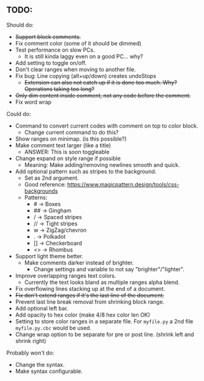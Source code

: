 ## TODO:

Should do:
* ~~Support block comments.~~
* Fix comment color (some of it should be dimmed)
* Test performance on slow PCs.
    * It is still kinda laggy even on a good PC... why?
* Add setting to toggle on/off.
* Don't clear ranges when moving to another file.
* Fix bug: Line copying (alt+up/down) creates undoStops
    * ~~Extension can also not catch up if it is done too much. Why? Operations taking too long?~~
* ~~Only dim content inside comment, not any code before the comment.~~
* Fix word wrap

Could do:
* Command to convert current codes with comment on top to color block.
    * Change current command to do this?
* Show ranges on minimap. (is this possible?)
* Make comment text larger (like a title)
    * ANSWER: This is soon toggleable
* Change expand on style range if possible
    * Meaning: Make adding/removing newlines smooth and quick.
* Add optional pattern such as stripes to the background.
    * Set as 2nd argument.
    * Good reference: https://www.magicpattern.design/tools/css-backgrounds
    * Patterns:
        * \# -> Boxes
        * \## -> Gingham
        * / -> Spaced stripes
        * // -> Tight stripes
        * w -> ZigZag/chevron
        * . -> Polkadot
        * [] -> Checkerboard
        * <> -> Rhombus
* Support light theme better.
    * Make comments darker instead of brighter.
        * Change settings and variable to not say "brighter"/"lighter".
* Improve overlapping ranges text colors.
    * Currently the text looks bland as multiple ranges alpha blend.
* Fix overflowing lines stacking up at the end of a document.
* ~~Fix don't extend ranges if it's the last line of the document.~~
* Prevent last line break removal from shrinking block range.
* Add optional left bar.
* Add opacity to hex color (make 4/8 hex color len OK)
* Setting to store color ranges in a separate file. For `myfile.py` a 2nd file `myfile.py.cbc` would be used.
* Change wrap option to be separate for pre or post line. (shrink left and shrink right)

Probably won't do:
* Change the syntax.
* Make syntax configurable.